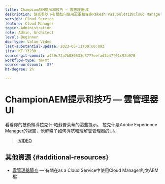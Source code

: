 ```yaml
---
title: ChampionAEM提示和技巧 — 雲管理器UI
description: 請查看以下有關如何使用冠軍和專家Rakesh Pasupuleti的Cloud ManagerAEM用戶介面的提示。
version: Cloud Service
feature: Cloud Manager
topic: Administration
role: Admin, Architect
level: Beginner
doc-type: Value Video
last-substantial-update: 2023-05-11T00:00:00Z
jira: KT-13230
source-git-commit: a439c72a7b080633d3777eefad3b47f01c92b970
workflow-type: tm+mt
source-wordcount: '87'
ht-degree: 2%

---
```



# ChampionAEM提示和技巧 — 雲管理器UI

看看你的技術領導拉克什·帕蘇普萊蒂的這些提示。 拉克什是Adobe Experience Manager的冠軍，他解釋了如何導航和理解雲管理器的UI。

>[!VIDEO](https://video.tv.adobe.com/v/3419298?quality=12&learn=on)

## 其他資源 {#additional-resources}

* [雲管理器簡介](https://experienceleague.adobe.com/docs/experience-manager-cloud-service/content/onboarding/concepts/cloud-manager-introduction.html)  — 有關在as a Cloud Service中使用Cloud Manager的文AEM檔
